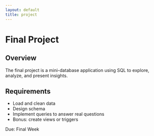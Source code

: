 ```yaml
---
layout: default
title: project
---
```


# Final Project

## Overview
The final project is a mini-database application using SQL to explore, analyze, and present insights.

## Requirements
- Load and clean data
- Design schema
- Implement queries to answer real questions
- Bonus: create views or triggers

Due: Final Week
